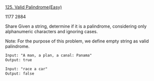 [125. Valid Palindrome(Easy)](https://leetcode.com/problems/valid-palindrome/description/)

1177
2884

Share
Given a string, determine if it is a palindrome, considering only alphanumeric characters and ignoring cases.

Note: For the purpose of this problem, we define empty string as valid palindrome.

```html
Input: "A man, a plan, a canal: Panama"
Output: true

Input: "race a car"
Output: false
```